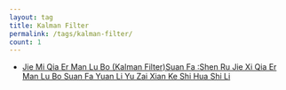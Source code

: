 ```yaml
---
layout: tag
title: Kalman Filter
permalink: /tags/kalman-filter/
count: 1
---
```


- [Jie Mi Qia Er Man Lu Bo (Kalman Filter)Suan Fa :Shen Ru Jie Xi Qia Er Man Lu Bo Suan Fa Yuan Li Yu Zai Xian Ke Shi Hua Shi Li  ](https://www.longluo.me/blog/2023/04/29/kalman-filter/)
